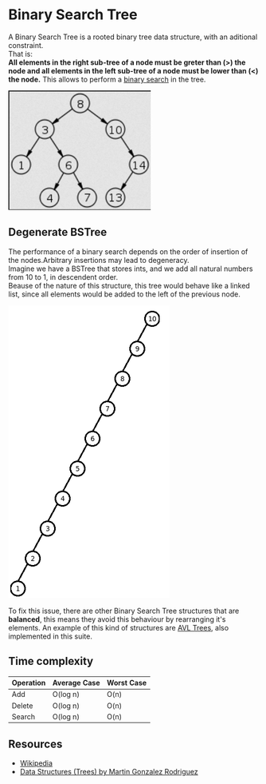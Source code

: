 # Binary Search Tree
A Binary Search Tree is a rooted binary tree data structure, with an aditional constraint. <br> That is:<br>
<b>All elements in the right sub-tree of a node must be greter than (>) the node and 
all elements in the left sub-tree of a node must be lower than (<) the node.</b>
This allows to perform a [binary search](https://en.wikipedia.org/wiki/Binary_search_algorithm) in the tree. <br>

![BSTree](../../img/BSTree/BSTree1.png)

## Degenerate BSTree
The performance of a binary search depends on the order of insertion of the nodes.Arbitrary insertions may lead to degeneracy. <br>
Imagine we have a BSTree that stores ints, and we add all natural numbers from 10 to 1, in descendent order. <br>
Beause of the nature of this structure, this tree would behave like a linked list, since all elements would be added to the left of the previous node.

![Degenerate BSTree](../../img/BSTree/BSTree2.png)

To fix this issue, there are other Binary Search Tree structures that are <b>balanced</b>, this means they avoid this behaviour by rearranging it's elements.
An example of this kind of structures are [AVL Trees](../AVLTree/), also implemented in this suite.

## Time complexity
| Operation  | Average Case | Worst Case |
|--- | --- | ---|
| Add        | O(log n)	    | O(n)   |
| Delete    | O(log n)     | O(n)   |
| Search     | O(log n)	    | O(n)       |

## Resources
* [Wikipedia](https://en.wikipedia.org/wiki/Binary_search_tree)
* [Data Structures (Trees) by Martin Gonzalez Rodriguez](https://www.lulu.com/shop/martin-gonzalez-rodriguez/data-structures-trees/ebook/product-22017004.html?q=&page=1&pageSize=4)